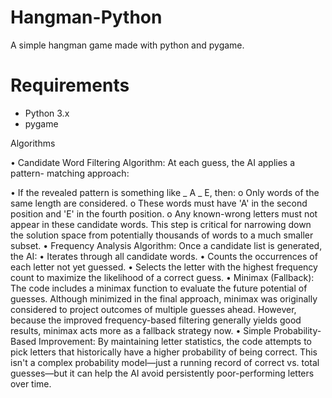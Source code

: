# Hangman-Python
A simple hangman game made with python and pygame.

# Requirements
- Python 3.x
- pygame


Algorithms

• Candidate Word Filtering Algorithm: At each guess, the AI applies a pattern-
matching approach:

• If the revealed pattern is something like _ A _ E, then:
o Only words of the same length are considered.
o These words must have 'A' in the second position and 'E' in the fourth
position.
o Any known-wrong letters must not appear in these candidate words.
This step is critical for narrowing down the solution space from potentially
thousands of words to a much smaller subset.
• Frequency Analysis Algorithm: Once a candidate list is generated, the AI:
• Iterates through all candidate words.
• Counts the occurrences of each letter not yet guessed.
• Selects the letter with the highest frequency count to maximize the
likelihood of a correct guess.
• Minimax (Fallback): The code includes a minimax function to evaluate the
future potential of guesses. Although minimized in the final approach, minimax
was originally considered to project outcomes of multiple guesses ahead. However,
because the improved frequency-based filtering generally yields good results,
minimax acts more as a fallback strategy now.
• Simple Probability-Based Improvement: By maintaining letter statistics, the
code attempts to pick letters that historically have a higher probability of being
correct. This isn't a complex probability model—just a running record of correct
vs. total guesses—but it can help the AI avoid persistently poor-performing letters
over time.
